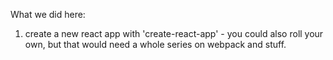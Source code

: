 What we did here:

1. create a new react app with 'create-react-app' - you could also roll your own, but that would need a whole series on webpack and stuff.